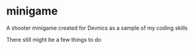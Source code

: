 # minigame
A shooter minigame created for Devnics as a sample of my coding skills

There still might be a few things to do
